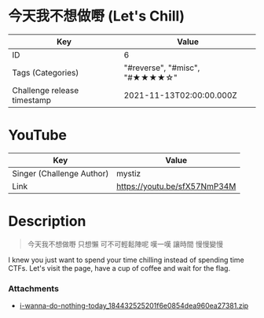 # 今天我不想做嘢 (Let's Chill)


| Key | Value |
| --- | ----- |
| ID | 6 |
| Tags (Categories) | "#reverse", "#misc", "#★★★★☆" |
| Challenge release timestamp | 2021-11-13T02:00:00.000Z |

# YouTube

| Key | Value |
| --- | ----- |
| Singer (Challenge Author) | mystiz
| Link | https://youtu.be/sfX57NmP34M

# Description

> 今天我不想做嘢 只想懶
> 可不可輕鬆陣呢 嘆一嘆
> 讓時間 慢慢變慢

I knew you just want to spend your time chilling instead of spending time CTFs. Let's visit the page, have a cup of coffee and wait for the flag.

### Attachments

- [i-wanna-do-nothing-today_184432525201f6e0854dea960ea27381.zip](https://file.hkcert21.pwnable.hk/i-wanna-do-nothing-today_184432525201f6e0854dea960ea27381.zip)